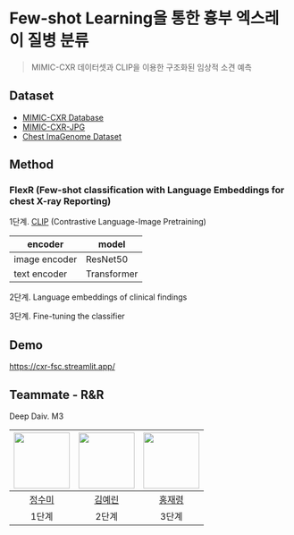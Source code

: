 # Few-shot Learning을 통한 흉부 엑스레이 질병 분류
> MIMIC-CXR 데이터셋과 CLIP을 이용한 구조화된 임상적 소견 예측

## Dataset
- [MIMIC-CXR Database](https://physionet.org/content/mimic-cxr/2.0.0/)
- [MIMIC-CXR-JPG](https://physionet.org/content/mimic-cxr-jpg/2.0.0/)
- [Chest ImaGenome Dataset](https://physionet.org/content/chest-imagenome/1.0.0/) 

## Method
### FlexR (Few-shot classification with Language Embeddings for chest X-ray Reporting)
1단계. [CLIP](https://github.com/openai/CLIP) (Contrastive Language-Image Pretraining)

| encoder       | model       |
|---------------|-------------|
| image encoder | ResNet50    |
| text encoder  | Transformer |

2단계. Language embeddings of clinical findings 

3단계. Fine-tuning the classifier 

## Demo
https://cxr-fsc.streamlit.app/

## Teammate - R&R
Deep Daiv. M3

|<img src="https://www.notion.so/image/https%3A%2F%2Fs3-us-west-2.amazonaws.com%2Fpublic.notion-static.com%2F0c6814c2-cd3b-4772-b745-4a26bec7921b%2Fnotion-avatar-1690384507896.png?width=240&userId=d115cd65-c0ba-4dd5-90d1-29d55b5020b1&cache=v2" width="100">|<img src="https://www.notion.so/image/https%3A%2F%2Fs3-us-west-2.amazonaws.com%2Fpublic.notion-static.com%2Fb7a57a73-1ed8-440d-b7a2-8b1271dba682%2FKakaoTalk_20230120_001023309.jpg?width=240&userId=d115cd65-c0ba-4dd5-90d1-29d55b5020b1&cache=v2" width="100">|<img src="https://www.notion.so/image/https%3A%2F%2Fs3-us-west-2.amazonaws.com%2Fpublic.notion-static.com%2F6798f19c-99ac-46b4-996b-9ee4dbb5efe8%2Fnotion_avartar.png?width=240&userId=d115cd65-c0ba-4dd5-90d1-29d55b5020b1&cache=v2" width="100">|
|:---:|:---:|:---:|
|[정수미](https://github.com/learntosurf)|[김예린](https://github.com/yesyell)|[홍재령](https://github.com/Jar199)|
|1단계|2단계|3단계|
